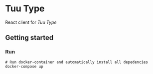 # Tuu Type

React client for *Tuu Type*

## Getting started

### Run

```
# Run docker-container and automatically install all depedencies
docker-compose up
```
